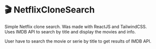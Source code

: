 <h1> 🎬 NetflixCloneSearch </h1>

Simple Netflix clone search. Was made with ReactJS and TailwindCSS. <br />
Uses IMDB API to search by title and display the movies and info. 

User have to search the movie or serie by title to get results of IMDB API. 
